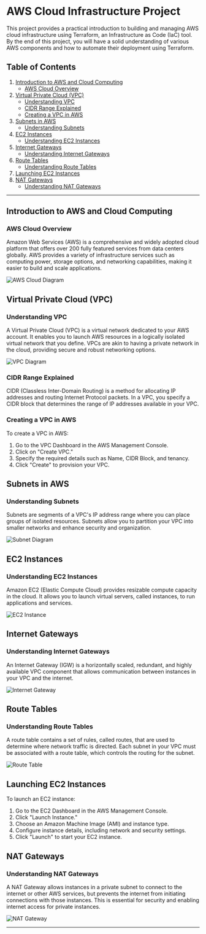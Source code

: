 # AWS Cloud Infrastructure Project

This project provides a practical introduction to building and managing AWS cloud infrastructure using Terraform, an Infrastructure as Code (IaC) tool. By the end of this project, you will have a solid understanding of various AWS components and how to automate their deployment using Terraform.

## Table of Contents

1. [Introduction to AWS and Cloud Computing](#introduction-to-aws-and-cloud-computing)
   - [AWS Cloud Overview](#aws-cloud-overview)
2. [Virtual Private Cloud (VPC)](#virtual-private-cloud-vpc)
   - [Understanding VPC](#understanding-vpc)
   - [CIDR Range Explained](#cidr-range-explained)
   - [Creating a VPC in AWS](#creating-a-vpc-in-aws)
3. [Subnets in AWS](#subnets-in-aws)
   - [Understanding Subnets](#understanding-subnets)
4. [EC2 Instances](#ec2-instances)
   - [Understanding EC2 Instances](#understanding-ec2-instances)
5. [Internet Gateways](#internet-gateways)
   - [Understanding Internet Gateways](#understanding-internet-gateways)
6. [Route Tables](#route-tables)
   - [Understanding Route Tables](#understanding-route-tables)
7. [Launching EC2 Instances](#launching-ec2-instances)
8. [NAT Gateways](#nat-gateways)
   - [Understanding NAT Gateways](#understanding-nat-gateways)

---

## Introduction to AWS and Cloud Computing

### AWS Cloud Overview

Amazon Web Services (AWS) is a comprehensive and widely adopted cloud platform that offers over 200 fully featured services from data centers globally. AWS provides a variety of infrastructure services such as computing power, storage options, and networking capabilities, making it easier to build and scale applications.

![AWS Cloud Diagram](https://example.com/aws-cloud-diagram.png)

## Virtual Private Cloud (VPC)

### Understanding VPC

A Virtual Private Cloud (VPC) is a virtual network dedicated to your AWS account. It enables you to launch AWS resources in a logically isolated virtual network that you define. VPCs are akin to having a private network in the cloud, providing secure and robust networking options.

![VPC Diagram](https://example.com/vpc-diagram.png)

### CIDR Range Explained

CIDR (Classless Inter-Domain Routing) is a method for allocating IP addresses and routing Internet Protocol packets. In a VPC, you specify a CIDR block that determines the range of IP addresses available in your VPC.

### Creating a VPC in AWS

To create a VPC in AWS:

1. Go to the VPC Dashboard in the AWS Management Console.
2. Click on "Create VPC."
3. Specify the required details such as Name, CIDR Block, and tenancy.
4. Click "Create" to provision your VPC.

## Subnets in AWS

### Understanding Subnets

Subnets are segments of a VPC's IP address range where you can place groups of isolated resources. Subnets allow you to partition your VPC into smaller networks and enhance security and organization.

![Subnet Diagram](https://example.com/subnet-diagram.png)

## EC2 Instances

### Understanding EC2 Instances

Amazon EC2 (Elastic Compute Cloud) provides resizable compute capacity in the cloud. It allows you to launch virtual servers, called instances, to run applications and services.

![EC2 Instance](https://example.com/ec2-instance.png)

## Internet Gateways

### Understanding Internet Gateways

An Internet Gateway (IGW) is a horizontally scaled, redundant, and highly available VPC component that allows communication between instances in your VPC and the internet.

![Internet Gateway](https://example.com/internet-gateway.png)

## Route Tables

### Understanding Route Tables

A route table contains a set of rules, called routes, that are used to determine where network traffic is directed. Each subnet in your VPC must be associated with a route table, which controls the routing for the subnet.

![Route Table](https://example.com/route-table.png)

## Launching EC2 Instances

To launch an EC2 instance:

1. Go to the EC2 Dashboard in the AWS Management Console.
2. Click "Launch Instance."
3. Choose an Amazon Machine Image (AMI) and instance type.
4. Configure instance details, including network and security settings.
5. Click "Launch" to start your EC2 instance.

## NAT Gateways

### Understanding NAT Gateways

A NAT Gateway allows instances in a private subnet to connect to the internet or other AWS services, but prevents the internet from initiating connections with those instances. This is essential for security and enabling internet access for private instances.

![NAT Gateway](https://example.com/nat-gateway.png)

---
